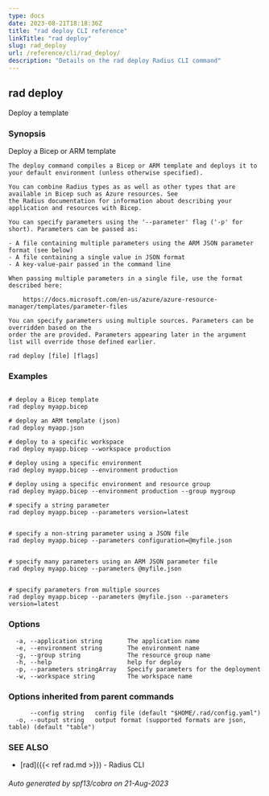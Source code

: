 ```yaml
---
type: docs
date: 2023-08-21T18:18:36Z
title: "rad deploy CLI reference"
linkTitle: "rad deploy"
slug: rad_deploy
url: /reference/cli/rad_deploy/
description: "Details on the rad deploy Radius CLI command"
---
```

## rad deploy

Deploy a template

### Synopsis

Deploy a Bicep or ARM template
	
	The deploy command compiles a Bicep or ARM template and deploys it to your default environment (unless otherwise specified).
		
	You can combine Radius types as as well as other types that are available in Bicep such as Azure resources. See
	the Radius documentation for information about describing your application and resources with Bicep.
	
	You can specify parameters using the '--parameter' flag ('-p' for short). Parameters can be passed as:
	
	- A file containing multiple parameters using the ARM JSON parameter format (see below)
	- A file containing a single value in JSON format
	- A key-value-pair passed in the command line
	
	When passing multiple parameters in a single file, use the format described here:
	
		https://docs.microsoft.com/en-us/azure/azure-resource-manager/templates/parameter-files
	
	You can specify parameters using multiple sources. Parameters can be overridden based on the 
	order the are provided. Parameters appearing later in the argument list will override those defined earlier.
	

```
rad deploy [file] [flags]
```

### Examples

```

# deploy a Bicep template
rad deploy myapp.bicep

# deploy an ARM template (json)
rad deploy myapp.json

# deploy to a specific workspace
rad deploy myapp.bicep --workspace production

# deploy using a specific environment
rad deploy myapp.bicep --environment production

# deploy using a specific environment and resource group
rad deploy myapp.bicep --environment production --group mygroup

# specify a string parameter
rad deploy myapp.bicep --parameters version=latest


# specify a non-string parameter using a JSON file
rad deploy myapp.bicep --parameters configuration=@myfile.json


# specify many parameters using an ARM JSON parameter file
rad deploy myapp.bicep --parameters @myfile.json


# specify parameters from multiple sources
rad deploy myapp.bicep --parameters @myfile.json --parameters version=latest

```

### Options

```
  -a, --application string       The application name
  -e, --environment string       The environment name
  -g, --group string             The resource group name
  -h, --help                     help for deploy
  -p, --parameters stringArray   Specify parameters for the deployment
  -w, --workspace string         The workspace name
```

### Options inherited from parent commands

```
      --config string   config file (default "$HOME/.rad/config.yaml")
  -o, --output string   output format (supported formats are json, table) (default "table")
```

### SEE ALSO

* [rad]({{< ref rad.md >}})	 - Radius CLI

###### Auto generated by spf13/cobra on 21-Aug-2023
